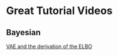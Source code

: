 # Great Tutorial Videos

## Bayesian
[VAE and the derivation of the ELBO](https://www.youtube.com/watch?v=qJeaCHQ1k2w)
